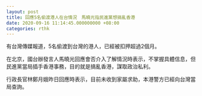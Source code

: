 ```yaml
---
layout: post
title: 回應5名偷渡港人在台情況　馬曉光指民進黨想搞亂香港
date: 2020-09-16 11:14:45.000000000 +08:00
categories: rthk
---
```


有台灣傳媒報道，5名偷渡到台灣的港人，已經被扣押超過2個月。

在北京，國台辦發言人馬曉光回應會否介入了解情況時表示，不掌握具體信息，但民進黨當局插手香港事務，目的就是搞亂香港，謀取政治私利。

行政長官林鄭月娥昨日回應時表示，目前未收到家屬求助，本港警方已經向台灣當局查詢。

